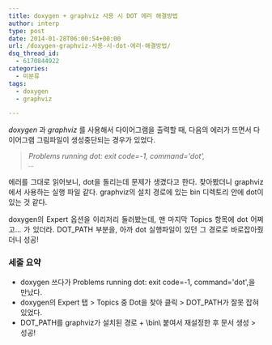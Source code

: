 ```yaml
---
title: doxygen + graphviz 사용 시 DOT 에러 해결방법
author: interp
type: post
date: 2014-01-28T06:00:54+00:00
url: /doxygen-graphviz-사용-시-dot-에러-해결방법/
dsq_thread_id:
  - 6170844922
categories:
  - 미분류
tags:
  - doxygen
  - graphviz

---
```

_doxygen_ 과 _graphviz_ 를 사용해서 다이어그램을 출력할 때, 다음의 에러가 뜨면서 다이어그램 그림파일이 생성중단되는 경우가 있었다.

<blockquote class="tx-quote-tistory">
  <p>
    <i>Problems running dot: exit code=-1, command='dot',<br /> <span style="background-color: transparent; font-size: 9pt; line-height: 1.5;">&#8230;</span></i>
  </p>
</blockquote>

<p style="text-align: justify;">
  에러를 그대로 읽어보니, dot을 돌리는데 문제가 생겼다고 한다. 찾아봤더니 graphviz에서 사용하는 실행 파일 같다. graphviz의 설치 경로에 있는 bin 디렉토리 안에 dot이 있는 것 같다.
</p>

<p style="text-align: justify;">
  doxygen의 Expert 옵션을 이리저리 둘러봤는데, 맨 마지막 Topics 항목에 dot 어쩌고&#8230; 가 있더라. DOT_PATH 부분을, 아까 dot 실행파일이 있던 그 경로로 바로잡아줬더니 성공!
</p>

### 세줄 요약

<ul style="list-style-type: disc;">
  <li>
    doxygen 쓰다가 Problems running dot: exit code=-1, command='dot',을 만났다.
  </li>
  <li>
    doxygen의 Expert 탭 > Topics 중 Dot을 찾아 클릭 > DOT_PATH가 잘못 잡혀있었다.
  </li>
  <li>
    DOT_PATH를 graphviz가 설치된 경로 + \bin\ 붙여서 재설정한 후 문서 생성 > 성공!
  </li>
</ul>